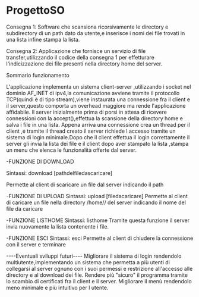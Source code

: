 # ProgettoSO

Consegna 1:
Software che scansiona ricorsivamente le directory e subdirectory di un path dato da utente,e inserisce i nomi dei file trovati in una lista infine stampa la lista.

Consegna 2:
Applicazione che fornisce un servizio di file transfer,utilizzando il codice della consegna 1 per effetturare l'indicizzazione dei file presenti nella directory home del server.

Sommario funzionamento

L'applicazione implementa un sistema client-server ,utilizzando i socket nel dominio AF_INET di ipv4,la comunicazione avviene tramite il protocollo TCP(quindi è di tipo stream),viene instaurata una connessione fra il client e il server,questo comporta un overhead maggiore ma rende l'applicazione affidabile.
Il server inizialmente prima di porsi in attesa di ricevere connessioni con la accept(),effettua la scansione della directory home e salva i file in una lista.
Appena arriva una connessione crea un thread per il client ,e tramite il thread creato il server richiede l accesso tramite un sistema di login minimale.Dopo che il client effettua il login correttamente il server gli invia la lista dei file e il client dopo aver stampato la lista ,stampa un menu che elenca le funzionalità offerte dal server.

-FUNZIONE DI DOWNLOAD

Sintassi: download [pathdelfiledascaricare]

Permette al client di scaricare un file dal server indicando il path

-FUNZIONE DI UPLOAD
Sintassi: upload [filedacaricare]
Permette al client di caricare un file nella directory /home/<nomeuser>/ del server indicando il nome del file da caricare

-FUNZIONE LISTHOME
Sintassi: listhome
Tramite questa funzione il server invia nuovamente la lista contenente i file.

-FUNZIONE ESCI
Sintassi: esci
Permette al client di chiudere la connessione con il server e terminare

----Eventuali sviluppi futuri----
Migliorare il sistema di login rendendolo multiutente,implementando un sistema che permetta a più utenti di collegarsi al server ognuno con i suoi permessi e restrizione all'accesso alle directory e al download dei file.
Rendere più "sicuro" il programma tramite lo scambio di certificati fra il client e il server.
Migliorare il menù rendendolo meno minimale e più intuitivo per l utente.


